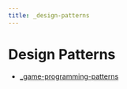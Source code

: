```yaml
---
title: _design-patterns
---
```


# Design Patterns

- [\_game-programming-patterns](../books/game-programming-patterns/\_game-programming-patterns.md)
